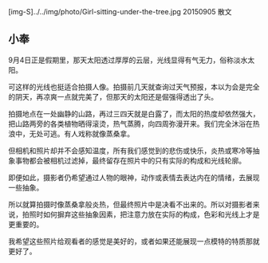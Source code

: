 [img-S]../../img/photo/Girl-sitting-under-the-tree.jpg
20150905
散文

## 小奉

9月4日正是假期里，那天太阳透过厚厚的云层，光线显得有气无力，俗称淡水太阳。

可这样的光线也挺适合拍摄人像。拍摄前几天就查询过天气预报，本以为会是完全的阴天，再凉爽一点就完美了，但那天的太阳还是倔强得透出了头。

拍摄地点在一处幽静的山路，再过三四天就是白露了，而太阳的热度却依然强大，把山路两旁的各类植物晒得滚烫，热气蒸腾，向四周弥漫开来。我们完全沐浴在热浪中，无处可逃。有人戏称就像蒸桑拿。

但相机和照片却并不会感知温度，所有我们感觉到的悲伤或快乐，炎热或寒冷等抽象事物都会被相机过滤掉，最终留存在照片中的只有实际的构成和光线轮廓。

即便如此，摄影者仍希望通过人物的眼神，动作或表情去表达内在的情绪，去展现一些抽象。

所以就算拍摄时像蒸桑拿般炎热，但最终照片中是决看不出来的。所以对摄影者来说，拍照时如何摒弃这些抽象因素，把注意力放在实际的构成，色彩和光线上才是更重要的。

我希望这些照片给观看者的感觉是美好的，或者如果还能展现一点模特的特质那就更好了。
